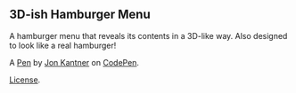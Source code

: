 3D-ish Hamburger Menu
---------------------
A hamburger menu that reveals its contents in a 3D-like way. Also designed to look like a real hamburger!

A [Pen](https://codepen.io/jkantner/pen/oVbgNV) by [Jon Kantner](https://codepen.io/jkantner) on [CodePen](https://codepen.io).

[License](https://codepen.io/jkantner/pen/oVbgNV/license).